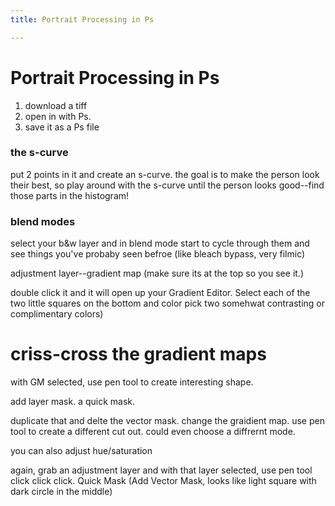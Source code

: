 ```yaml
---
title: Portrait Processing in Ps

---
```


# Portrait Processing in Ps

1. download a tiff
2. open in with Ps.
3. save it as a Ps file

### the s-curve
put 2 points in it and create an s-curve. the goal is to make the person look their best, so play around with the s-curve until the person looks good--find those parts in the histogram!

### blend modes
select your b&w layer and in blend mode start to cycle through them and see things you've probaby seen befroe (like bleach bypass, very filmic)

adjustment layer--gradient map (make sure its at the top so you see it.)

double click it and it will open up your Gradient Editor. Select each of the two little squares on the bottom and color pick two somehwat contrasting or complimentary colors)

# criss-cross the gradient maps
with GM selected, use pen tool to create interesting shape.

add layer mask. a quick mask.

duplicate that and delte the vector mask. change the graidient map. use pen tool to create a different cut out. could even choose a diffrernt mode.

you can also adjust hue/saturation

again,
grab an adjustment layer and with that layer selected, use pen tool click click click. Quick Mask (Add Vector Mask, looks like light square with dark circle in the middle)